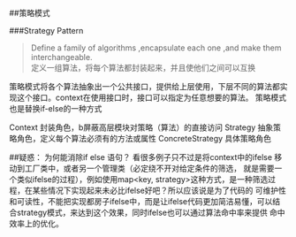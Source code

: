 
##策略模式

###Strategy Pattern
>Define a family of algorithms ,encapsulate each one ,and make them interchangeable.  
>定义一组算法，将每个算法都封装起来，并且使他们之间可以互换

策略模式将各个算法抽象出一个公共接口，提供给上层使用，下层不同的算法都实现这个接口。context在使用接口时，接口可以指定为任意想要的算法。
策略模式也是替换if-else的一种方式
 
 Context 封装角色，b屏蔽高层模块对策略（算法）的直接访问
 Strategy 抽象策略角色，定义每个算法必须有的方法或属性
 ConcreteStrategy 具体策略角色


##疑惑： 为何能消除if else 语句？ 
看很多例子只不过是将context中的ifelse 移动到工厂类中，或者另一个管理类（必定绕不开对给定条件的筛选，
就是需要一个类似ifelse的过程），例如使用map<key, strategy>这种方式，是一种筛选过程，在某些情况下实现起来未必比ifelse好吧？所以应该说是为了代码的
可维护性和可读性，不能把实现都房子ifelse中，而是让ifelse代码更加简洁易懂，可以结合strategy模式，来达到这个效果，同时ifelse也可以通过算法命中率来提供
命中效率上的优化。
